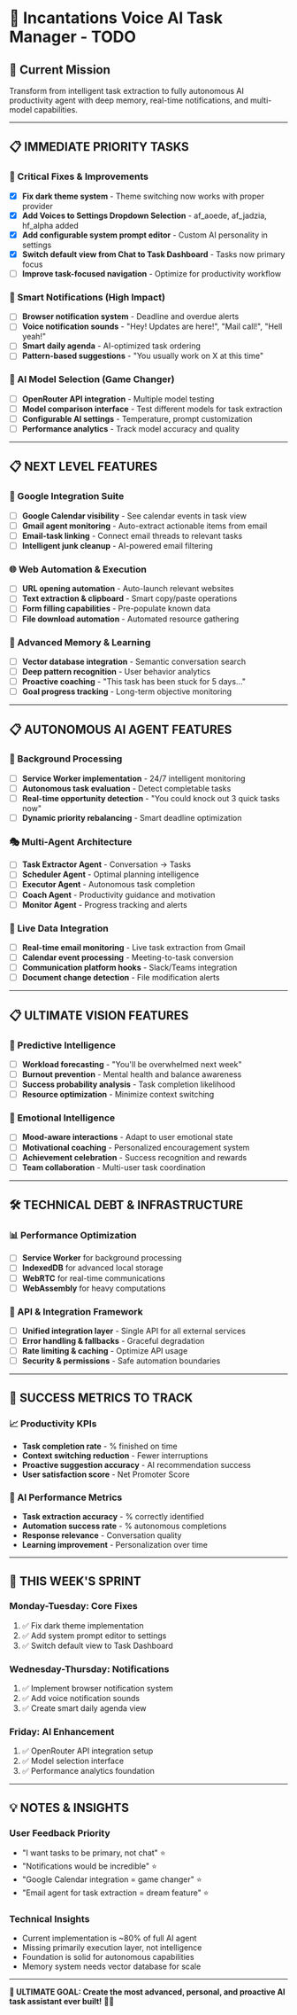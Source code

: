 # 🚀 Incantations Voice AI Task Manager - TODO

## 🎯 **Current Mission**
Transform from intelligent task extraction to fully autonomous AI productivity agent with deep memory, real-time notifications, and multi-model capabilities.

---

## 📋 **IMMEDIATE PRIORITY TASKS**

### **🔧 Critical Fixes & Improvements**
- [x] **Fix dark theme system** - Theme switching now works with proper provider
- [x] **Add Voices to Settings Dropdown Selection** - af_aoede, af_jadzia, hf_alpha added
- [x] **Add configurable system prompt editor** - Custom AI personality in settings
- [x] **Switch default view from Chat to Task Dashboard** - Tasks now primary focus
- [ ] **Improve task-focused navigation** - Optimize for productivity workflow

### **🔔 Smart Notifications (High Impact)**
- [ ] **Browser notification system** - Deadline and overdue alerts
- [ ] **Voice notification sounds** - "Hey! Updates are here!", "Mail call!", "Hell yeah!"
- [ ] **Smart daily agenda** - AI-optimized task ordering
- [ ] **Pattern-based suggestions** - "You usually work on X at this time"

### **🧠 AI Model Selection (Game Changer)**
- [ ] **OpenRouter API integration** - Multiple model testing
- [ ] **Model comparison interface** - Test different models for task extraction
- [ ] **Configurable AI settings** - Temperature, prompt customization
- [ ] **Performance analytics** - Track model accuracy and quality

---

## 📋 **NEXT LEVEL FEATURES**

### **📅 Google Integration Suite**
- [ ] **Google Calendar visibility** - See calendar events in task view
- [ ] **Gmail agent monitoring** - Auto-extract actionable items from email
- [ ] **Email-task linking** - Connect email threads to relevant tasks
- [ ] **Intelligent junk cleanup** - AI-powered email filtering

### **🌐 Web Automation & Execution**
- [ ] **URL opening automation** - Auto-launch relevant websites
- [ ] **Text extraction & clipboard** - Smart copy/paste operations
- [ ] **Form filling capabilities** - Pre-populate known data
- [ ] **File download automation** - Automated resource gathering

### **🧠 Advanced Memory & Learning**
- [ ] **Vector database integration** - Semantic conversation search
- [ ] **Deep pattern recognition** - User behavior analytics
- [ ] **Proactive coaching** - "This task has been stuck for 5 days..."
- [ ] **Goal progress tracking** - Long-term objective monitoring

---

## 📋 **AUTONOMOUS AI AGENT FEATURES**

### **🤖 Background Processing**
- [ ] **Service Worker implementation** - 24/7 intelligent monitoring
- [ ] **Autonomous task evaluation** - Detect completable tasks
- [ ] **Real-time opportunity detection** - "You could knock out 3 quick tasks now"
- [ ] **Dynamic priority rebalancing** - Smart deadline optimization

### **🎭 Multi-Agent Architecture**
- [ ] **Task Extractor Agent** - Conversation → Tasks
- [ ] **Scheduler Agent** - Optimal planning intelligence
- [ ] **Executor Agent** - Autonomous task completion
- [ ] **Coach Agent** - Productivity guidance and motivation
- [ ] **Monitor Agent** - Progress tracking and alerts

### **🌊 Live Data Integration**
- [ ] **Real-time email monitoring** - Live task extraction from Gmail
- [ ] **Calendar event processing** - Meeting-to-task conversion
- [ ] **Communication platform hooks** - Slack/Teams integration
- [ ] **Document change detection** - File modification alerts

---

## 📋 **ULTIMATE VISION FEATURES**

### **🎯 Predictive Intelligence**
- [ ] **Workload forecasting** - "You'll be overwhelmed next week"
- [ ] **Burnout prevention** - Mental health and balance awareness
- [ ] **Success probability analysis** - Task completion likelihood
- [ ] **Resource optimization** - Minimize context switching

### **🌟 Emotional Intelligence**
- [ ] **Mood-aware interactions** - Adapt to user emotional state
- [ ] **Motivational coaching** - Personalized encouragement system
- [ ] **Achievement celebration** - Success recognition and rewards
- [ ] **Team collaboration** - Multi-user task coordination

---

## 🛠️ **TECHNICAL DEBT & INFRASTRUCTURE**

### **📊 Performance Optimization**
- [ ] **Service Worker** for background processing
- [ ] **IndexedDB** for advanced local storage
- [ ] **WebRTC** for real-time communications
- [ ] **WebAssembly** for heavy computations

### **🔌 API & Integration Framework**
- [ ] **Unified integration layer** - Single API for all external services
- [ ] **Error handling & fallbacks** - Graceful degradation
- [ ] **Rate limiting & caching** - Optimize API usage
- [ ] **Security & permissions** - Safe automation boundaries

---

## 🎉 **SUCCESS METRICS TO TRACK**

### **📈 Productivity KPIs**
- **Task completion rate** - % finished on time
- **Context switching reduction** - Fewer interruptions
- **Proactive suggestion accuracy** - AI recommendation success
- **User satisfaction score** - Net Promoter Score

### **🤖 AI Performance Metrics**
- **Task extraction accuracy** - % correctly identified
- **Automation success rate** - % autonomous completions
- **Response relevance** - Conversation quality
- **Learning improvement** - Personalization over time

---

## 🚀 **THIS WEEK'S SPRINT**

### **Monday-Tuesday: Core Fixes**
1. ✅ Fix dark theme implementation
2. ✅ Add system prompt editor to settings
3. ✅ Switch default view to Task Dashboard

### **Wednesday-Thursday: Notifications**
1. ✅ Implement browser notification system
2. ✅ Add voice notification sounds
3. ✅ Create smart daily agenda view

### **Friday: AI Enhancement**
1. ✅ OpenRouter API integration setup
2. ✅ Model selection interface
3. ✅ Performance analytics foundation

---

## 💡 **NOTES & INSIGHTS**

### **User Feedback Priority**
- "I want tasks to be primary, not chat" ⭐
- "Notifications would be incredible" ⭐
- "Google Calendar integration = game changer" ⭐
- "Email agent for task extraction = dream feature" ⭐

### **Technical Insights**
- Current implementation is ~80% of full AI agent
- Missing primarily execution layer, not intelligence
- Foundation is solid for autonomous capabilities
- Memory system needs vector database for scale

---

**🎯 ULTIMATE GOAL: Create the most advanced, personal, and proactive AI task assistant ever built!** 🚀✨
